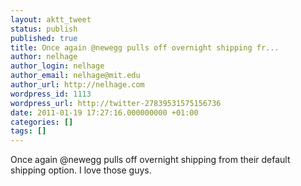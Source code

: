 ```yaml
---
layout: aktt_tweet
status: publish
published: true
title: Once again @newegg pulls off overnight shipping fr...
author: nelhage
author_login: nelhage
author_email: nelhage@mit.edu
author_url: http://nelhage.com
wordpress_id: 1113
wordpress_url: http://twitter-27839531575156736
date: 2011-01-19 17:27:16.000000000 +01:00
categories: []
tags: []
---
```

Once again @newegg pulls off overnight shipping from their default shipping option. I love those guys.
